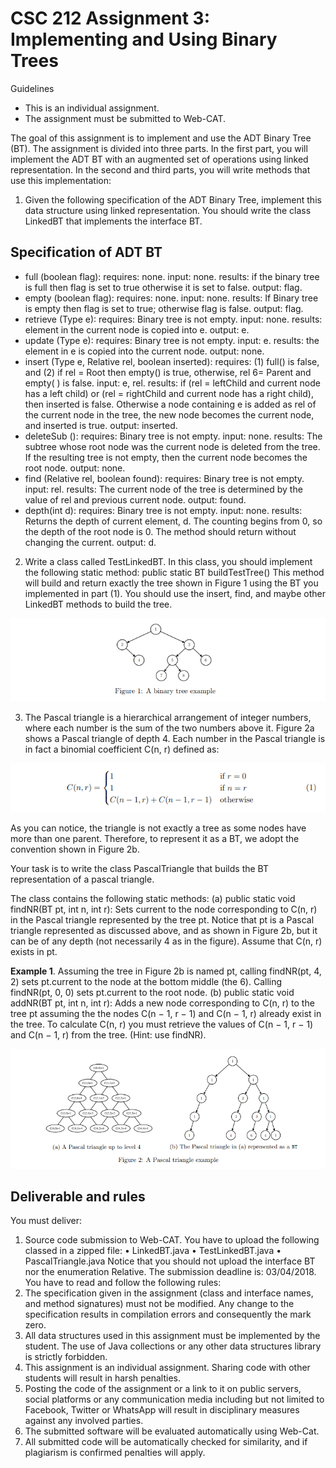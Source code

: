 # CSC 212 Assignment 3: Implementing and Using Binary Trees
Guidelines
- This is an individual assignment.
- The assignment must be submitted to Web-CAT.

The goal of this assignment is to implement and use the ADT Binary Tree (BT). The
assignment is divided into three parts. In the first part, you will implement the ADT BT with
an augmented set of operations using linked representation. In the second and third parts, you
will write methods that use this implementation:

1. Given the following specification of the ADT Binary Tree, implement this data structure
using linked representation. You should write the class LinkedBT that implements the
interface BT.

## Specification of ADT BT
- full (boolean flag): requires: none. input: none. results: if the binary tree is full
then flag is set to true otherwise it is set to false. output: flag.
- empty (boolean flag): requires: none. input: none. results: If Binary tree is
empty then flag is set to true; otherwise flag is false. output: flag.
- retrieve (Type e): requires: Binary tree is not empty. input: none. results:
element in the current node is copied into e. output: e.
- update (Type e): requires: Binary tree is not empty. input: e. results: the
element in e is copied into the current node. output: none.
- insert (Type e, Relative rel, boolean inserted): requires: (1) full() is false, and (2)
if rel = Root then empty() is true, otherwise, rel 6= Parent and empty( ) is false.
input: e, rel. results: if (rel = leftChild and current node has a left child) or (rel
= rightChild and current node has a right child), then inserted is false. Otherwise
a node containing e is added as rel of the current node in the tree, the new node
becomes the current node, and inserted is true. output: inserted.
- deleteSub (): requires: Binary tree is not empty. input: none. results: The
subtree whose root node was the current node is deleted from the tree. If the
resulting tree is not empty, then the current node becomes the root node. output:
none.
- find (Relative rel, boolean found): requires: Binary tree is not empty. input: rel.
results: The current node of the tree is determined by the value of rel and previous
current node. output: found.
- depth(int d): requires: Binary tree is not empty. input: none. results: Returns
the depth of current element, d. The counting begins from 0, so the depth of the
root node is 0. The method should return without changing the current. output:
d.
2. Write a class called TestLinkedBT. In this class, you should implement the following static
method:
public static BT <Integer> buildTestTree()
This method will build and return exactly the tree shown in Figure 1 using the BT you
implemented in part (1). You should use the insert, find, and maybe other LinkedBT
methods to build the tree.

![screenshot](pa3-1.png)


3. The Pascal triangle is a hierarchical arrangement of integer numbers, where each number
is the sum of the two numbers above it. Figure 2a shows a Pascal triangle of depth 4.
Each number in the Pascal triangle is in fact a binomial coefficient C(n, r) defined as:

![screenshot](pa3-3.png)

As you can notice, the triangle is not exactly a tree as some nodes have more than one
parent. Therefore, to represent it as a BT, we adopt the convention shown in Figure 2b.

Your task is to write the class PascalTriangle that builds the BT representation of a pascal
triangle.

The class contains the following static methods:
(a) public static void findNR(BT<Integer> pt, int n, int r): Sets current to the node corresponding to C(n, r) in the Pascal triangle represented by the tree pt. Notice that
pt is a Pascal triangle represented as discussed above, and as shown in Figure 2b,
but it can be of any depth (not necessarily 4 as in the figure). Assume that C(n, r)
exists in pt.

**Example 1**. 
Assuming the tree in Figure 2b is named pt, calling findNR(pt, 4, 2)
sets pt.current to the node at the bottom middle (the 6). Calling findNR(pt, 0, 0)
sets pt.current to the root node.
(b) public static void addNR(BT<Integer> pt, int n, int r): Adds a new node corresponding to C(n, r) to the tree pt assuming the the nodes C(n − 1, r − 1) and C(n − 1, r)
already exist in the tree. To calculate C(n, r) you must retrieve the values of
C(n − 1, r − 1) and C(n − 1, r) from the tree. (Hint: use findNR).


![screenshot](pa3-2.png)


## Deliverable and rules
You must deliver:
1. Source code submission to Web-CAT. You have to upload the following classed in a zipped
file:
• LinkedBT.java
• TestLinkedBT.java
• PascalTriangle.java
Notice that you should not upload the interface BT nor the enumeration Relative.
The submission deadline is: 03/04/2018.
You have to read and follow the following rules:
1. The specification given in the assignment (class and interface names, and method
signatures) must not be modified. Any change to the specification results in compilation
errors and consequently the mark zero.
2. All data structures used in this assignment must be implemented by the student. The
use of Java collections or any other data structures library is strictly forbidden.
3. This assignment is an individual assignment. Sharing code with other students will result
in harsh penalties.
4. Posting the code of the assignment or a link to it on public servers, social platforms or
any communication media including but not limited to Facebook, Twitter or WhatsApp
will result in disciplinary measures against any involved parties.
5. The submitted software will be evaluated automatically using Web-Cat.
6. All submitted code will be automatically checked for similarity, and if plagiarism is confirmed penalties will apply.
